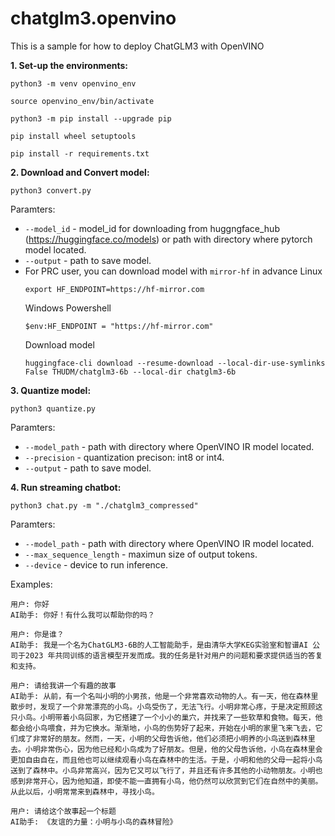 # chatglm3.openvino

This is a sample for how to deploy ChatGLM3 with OpenVINO

**1. Set-up the environments:**

```
python3 -m venv openvino_env

source openvino_env/bin/activate

python3 -m pip install --upgrade pip

pip install wheel setuptools

pip install -r requirements.txt
```

**2. Download and Convert model:**

```
python3 convert.py
```
Paramters:
* `--model_id` - model_id for downloading from huggngface_hub (https://huggingface.co/models) or path with directory where pytorch model located.
*  `--output` - path to save model.
* For PRC user, you can download model with `mirror-hf` in advance
    Linux
    ```
    export HF_ENDPOINT=https://hf-mirror.com
    ```
    Windows Powershell
    ```
    $env:HF_ENDPOINT = "https://hf-mirror.com"
    ```
    Download model
    ```
    huggingface-cli download --resume-download --local-dir-use-symlinks False THUDM/chatglm3-6b --local-dir chatglm3-6b
    ```


**3. Quantize model:**

```
python3 quantize.py
```

Paramters:
* `--model_path` - path with directory where OpenVINO IR model located.
* `--precision` - quantization precison: int8 or int4.
* `--output` - path to save model.

**4. Run streaming chatbot:**

```
python3 chat.py -m "./chatglm3_compressed"
```

Paramters:
* `--model_path` - path with directory where OpenVINO IR model located.
* `--max_sequence_length` - maximun size of output tokens.
* `--device` - device to run inference.

Examples:
```
用户: 你好
AI助手: 你好！有什么我可以帮助你的吗？

用户: 你是谁？     
AI助手: 我是一个名为ChatGLM3-6B的人工智能助手，是由清华大学KEG实验室和智谱AI 公司于2023 年共同训练的语言模型开发而成。我的任务是针对用户的问题和要求提供适当的答复和支持。

用户: 请给我讲一个有趣的故事
AI助手: 从前，有一个名叫小明的小男孩，他是一个非常喜欢动物的人。有一天，他在森林里散步时，发现了一个非常漂亮的小鸟。小鸟受伤了，无法飞行。小明非常心疼，于是决定照顾这只小鸟。小明带着小鸟回家，为它搭建了一个小小的巢穴，并找来了一些软草和食物。每天，他都会给小鸟喂食，并为它换水。渐渐地，小鸟的伤势好了起来，开始在小明的家里飞来飞去，它们成了非常好的朋友。然而，一天，小明的父母告诉他，他们必须把小明养的小鸟送到森林里去。小明非常伤心，因为他已经和小鸟成为了好朋友。但是，他的父母告诉他，小鸟在森林里会更加自由自在，而且他也可以继续观看小鸟在森林中的生活。于是，小明和他的父母一起将小鸟送到了森林中。小鸟非常高兴，因为它又可以飞行了，并且还有许多其他的小动物朋友。小明也感到非常开心，因为他知道，即使不能一直拥有小鸟，他仍然可以欣赏到它们在自然中的美丽。从此以后，小明常常来到森林中，寻找小鸟。

用户: 请给这个故事起一个标题
AI助手: 《友谊的力量：小明与小鸟的森林冒险》
```